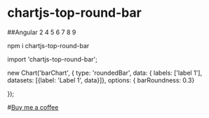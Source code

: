 # chartjs-top-round-bar

##Angular 2 4 5 6 7 8 9

npm i chartjs-top-round-bar

import 'chartjs-top-round-bar';

new Chart('barChart', {
        type: 'roundedBar',
        data: {
          labels: ['label 1'],
          datasets: [{label: 'Label 1', data}]},
        options: { barRoundness: 0.3}
        
 });


#[Buy me a coffee](https://www.buymeacoffee.com/2VTGEtX)
